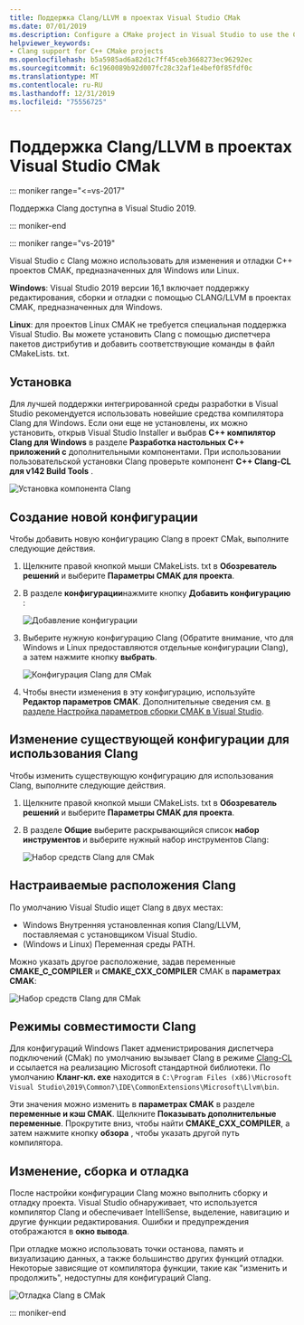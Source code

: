 ```yaml
---
title: Поддержка Clang/LLVM в проектах Visual Studio CMak
ms.date: 07/01/2019
ms.description: Configure a CMake project in Visual Studio to use the Clang/LLVM toolchain.
helpviewer_keywords:
- Clang support for C++ CMake projects
ms.openlocfilehash: b5a5985ad6a82d1c7ff45ceb3668273ec96292ec
ms.sourcegitcommit: 6c1960089b92d007fc28c32af1e4bef0f85fdf0c
ms.translationtype: MT
ms.contentlocale: ru-RU
ms.lasthandoff: 12/31/2019
ms.locfileid: "75556725"
---
```

# <a name="clangllvm-support-in-visual-studio-cmake-projects"></a>Поддержка Clang/LLVM в проектах Visual Studio CMak

::: moniker range="<=vs-2017"

Поддержка Clang доступна в Visual Studio 2019.

::: moniker-end

::: moniker range="vs-2019"

Visual Studio с Clang можно использовать для изменения и отладки C++ проектов CMAK, предназначенных для Windows или Linux.

**Windows**: Visual Studio 2019 версии 16,1 включает поддержку редактирования, сборки и отладки с помощью CLANG/LLVM в проектах CMAK, предназначенных для Windows.

**Linux**: для проектов Linux CMAK не требуется специальная поддержка Visual Studio. Вы можете установить Clang с помощью диспетчера пакетов дистрибутив и добавить соответствующие команды в файл CMakeLists. txt.

## <a name="install"></a>Установка

Для лучшей поддержки интегрированной среды разработки в Visual Studio рекомендуется использовать новейшие средства компилятора Clang для Windows. Если они еще не установлены, их можно установить, открыв Visual Studio Installer и выбрав  **C++ компилятор Clang для Windows** в разделе **Разработка настольных C++ приложений с** дополнительными компонентами. При использовании пользовательской установки Clang проверьте компонент  **C++ Clang-CL для v142 Build Tools** .

![Установка компонента Clang](media/clang-install-vs2019.png)

## <a name="create-a-new-configuration"></a>Создание новой конфигурации

Чтобы добавить новую конфигурацию Clang в проект CMak, выполните следующие действия.

1. Щелкните правой кнопкой мыши CMakeLists. txt в **Обозреватель решений** и выберите **Параметры CMAK для проекта**.

1. В разделе **конфигурации**нажмите кнопку **Добавить конфигурацию** :

   ![Добавление конфигурации](media/cmake-add-config-icon.png)

1. Выберите нужную конфигурацию Clang (Обратите внимание, что для Windows и Linux предоставляются отдельные конфигурации Clang), а затем нажмите кнопку **выбрать**.

   ![Конфигурация Clang для CMak](media/cmake-clang-configuration.png)

1. Чтобы внести изменения в эту конфигурацию, используйте **Редактор параметров CMAK**. Дополнительные сведения см. [в разделе Настройка параметров сборки CMAK в Visual Studio](customize-cmake-settings.md).

## <a name="modify-an-existing-configuration-to-use-clang"></a>Изменение существующей конфигурации для использования Clang

Чтобы изменить существующую конфигурацию для использования Clang, выполните следующие действия.

1. Щелкните правой кнопкой мыши CMakeLists. txt в **Обозреватель решений** и выберите **Параметры CMAK для проекта**.

1. В разделе **Общие** выберите раскрывающийся список **набор инструментов** и выберите нужный набор инструментов Clang:

   ![Набор средств Clang для CMak](media/cmake-clang-toolset.png)

## <a name="custom-clang-locations"></a>Настраиваемые расположения Clang

По умолчанию Visual Studio ищет Clang в двух местах:

- Windows Внутренняя установленная копия Clang/LLVM, поставляемая с установщиком Visual Studio.
- (Windows и Linux) Переменная среды PATH.

Можно указать другое расположение, задав переменные **CMAKE_C_COMPILER** и **CMAKE_CXX_COMPILER** CMAK в **параметрах CMAK**:

![Набор средств Clang для CMak](media/clang-location-cmake.png)

## <a name="clang-compatibility-modes"></a>Режимы совместимости Clang

Для конфигураций Windows Пакет адменистрирования диспетчера подключений (CMak) по умолчанию вызывает Clang в режиме [Clang-CL](https://llvm.org/devmtg/2014-04/PDFs/Talks/clang-cl.pdf) и ссылается на реализацию Microsoft стандартной библиотеки. По умолчанию **Кланг-кл. exe** находится в `C:\Program Files (x86)\Microsoft Visual Studio\2019\Common7\IDE\CommonExtensions\Microsoft\Llvm\bin`.

 Эти значения можно изменить в **параметрах CMAK** в разделе **переменные и кэш CMAK**. Щелкните **Показывать дополнительные переменные**. Прокрутите вниз, чтобы найти **CMAKE_CXX_COMPILER**, а затем нажмите кнопку **обзора** , чтобы указать другой путь компилятора.

## <a name="edit-build-and-debug"></a>Изменение, сборка и отладка

После настройки конфигурации Clang можно выполнить сборку и отладку проекта. Visual Studio обнаруживает, что используется компилятор Clang и обеспечивает IntelliSense, выделение, навигацию и другие функции редактирования. Ошибки и предупреждения отображаются в **окно вывода**.

При отладке можно использовать точки останова, память и визуализацию данных, а также большинство других функций отладки. Некоторые зависящие от компилятора функции, такие как "изменить и продолжить", недоступны для конфигураций Clang.

![Отладка Clang в CMak](media/clang-debug-visualize.png)

::: moniker-end
